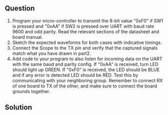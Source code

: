 ## Question

1. Program your micro-controller to transmit the 8-bit value "0xF0" if SW1 is pressed and "0xAA" if SW2 is pressed over UART with baud rate 9600 and odd parity. Read the relevant sections of the datasheet and board manual.
2. Sketch the expected waveforms for both cases with indicative timings.
3. Connect the Scope to the TX pin and verify that the captured signals match what you have drawn in part2.
4. Add code to your program to also listen for incoming data on the UART with the same baud and parity config. If "0xAA" is received, turn LED should light up GREEN. If "0xF0" is received, the LED should be BLUE and if any error is detected LED should be RED. Test this by communicating with your neighboring group. Remember to connect RX of one board to TX of the other, and make sure to connect the board grounds together.

## Solution


